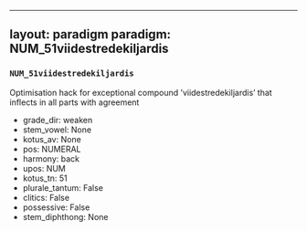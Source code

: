 
---
layout: paradigm
paradigm: NUM_51viidestredekiljardis
---
### ` NUM_51viidestredekiljardis `

Optimisation hack for exceptional compound ’viidestredekiljardis’ that inflects in all parts with agreement
* grade_dir: weaken
* stem_vowel: None
* kotus_av: None
* pos: NUMERAL
* harmony: back
* upos: NUM
* kotus_tn: 51
* plurale_tantum: False
* clitics: False
* possessive: False
* stem_diphthong: None
